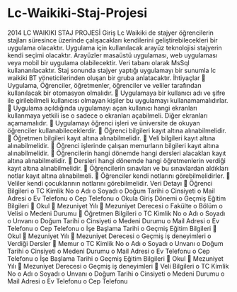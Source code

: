 # Lc-Waikiki-Staj-Projesi
2014 LC WAIKIKI STAJ PROJESİ
Giriş
Lc Waikiki de stajyer öğrencilerin stajları süresince üzerinde çalışacakları kendilerini geliştirebilecekleri bir uygulama olacaktır.
Uygulama için kullanılacak arayüz teknolojisi stajyerin kendi seçimi olacaktır. Arayüzler masaüstü uygulaması, web uygulaması veya mobil bir uygulama olabilecektir.
Veri tabanı olarak MsSql kullananılacaktır.
Staj sonunda stajyer yaptığı uygulamayı bir sunumla lc waikiki BT yöneticilerinden oluşan bir gruba anlatacaktır.
İhtiyaçlar
 Uygulama, Öğrenciler, öğretmenler, öğrenciler ve veliler tarafından kullanılacak bir otomasyon olmalıdır.
 Uygulamaya bir kullanıcı adı ve şifre ile girilebilmeli kullanıcısı olmayan kişiler bu uygulamayı kullanamamalıdırlar.
 Uygulama açıldığında uygulamayı açan kullanıcı hangi ekranları kullanmaya yetkili ise o sadece o ekranları açabilmeli. Diğer ekranları açamamalıdır.
 Uygulamayı öğrenci işleri ve üniversite de okuyan öğrenciler kullanabileceklerdir.
 Öğrenci bilgileri kayıt altına alınabilmelidir.
 Öğretmen bilgileri kayıt altına alınabilmelidir.
 Veli bilgileri kayıt altına alınabilmelidir.
 Öğrenci işlerinde çalışan memurların bilgileri kayıt altına alınabilmelidir.
 Öğrencilerin hangi dönemde hangi dersleri alacakları kayıt altına alınabilmelidir.
 Dersleri hangi dönemde hangi öğretmenlerin verdiği kayıt altına alınabilmelidir.
 Öğrencilerin sınavları ve bu sınavlardan aldıkları notlar kayıt altına alınabilmeli.
 Öğrenciler kendi notlarını görebilmelidirler.
 Veliler kendi çocuklarının notlarını görebilmelidir.
Veri Detayı
 Öğrenci Bilgileri
    o TC Kimlik No
    o Adı
    o Soyadı
    o Doğum Tarihi
    o Cinsiyeti
    o Mail Adresi
    o Ev Telefonu
    o Cep Telefonu
    o Okula Giriş Dönemi
    o Geçmiş Eğitim Bilgileri
       Okul
       Mezuniyet Yılı
       Mezuniyet Derecesi
    o Fakülte
    o Bölüm
    o Velisi
    o Medeni Durumu
 Öğretmen Bilgileri
    o TC Kimlik No
    o Adı
    o Soyadı
    o Unvanı
    o Doğum Tarihi
    o Cinsiyeti
    o Medeni Durumu
    o Mail Adresi
    o Ev Telefonu
    o Cep Telefonu
    o İşe Başlama Tarihi
    o Geçmiş Eğitim Bilgileri
       Okul
       Mezuniyet Yılı
       Mezuniyet Derecesi
    o Geçmiş iş deneyimleri
    o Verdiği Dersler
 Memur
    o TC Kimlik No
    o Adı
    o Soyadı
    o Unvanı
    o Doğum Tarihi
    o Cinsiyeti
    o Medeni Durumu
    o Mail Adresi
    o Ev Telefonu
    o Cep Telefonu
    o İşe Başlama Tarihi
    o Geçmiş Eğitim Bilgileri
       Okul
       Mezuniyet Yılı
       Mezuniyet Derecesi
    o Geçmiş iş deneyimleri
 Veli Bilgileri
    o TC Kimlik No
    o Adı
    o Soyadı
    o Unvanı
    o Doğum Tarihi
    o Cinsiyeti
    o Medeni Durumu
    o Mail Adresi
    o Ev Telefonu
    o Cep Telefonu
